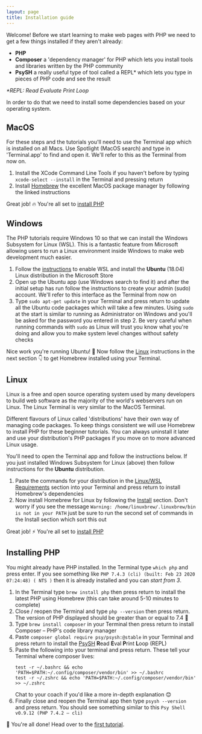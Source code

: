 ```yaml
---
layout: page
title: Installation guide
---
```


Welcome! Before we start learning to make web pages with PHP we need to get a few things installed if they aren't already:

- **PHP**
- **Composer** a 'dependency manager' for PHP which lets you install tools and libraries written by the PHP community
- **PsySH** a really useful type of tool called a REPL\* which lets you type in pieces of PHP code and see the result

_\*REPL: Read Evaluate Print Loop_

In order to do that we need to install some dependencies based on your operating
system.

## MacOS

For these steps and the tutorials you'll need to use the Terminal app which is
installed on all Macs. Use Spotlight (MacOS search) and type in 'Terminal.app'
to find and open it. We'll refer to this as the Terminal from now on.

1. Install the XCode Command Line Tools if you haven't before by typing
   `xcode-select --install` in the Terminal and pressing return
2. Install [Homebrew](https://brew.sh/) the excellent MacOS package manager
   by following the linked instructions

Great job! 🔥 You're all set to [install PHP](#installing-php)

## Windows

The PHP tutorials require Windows 10 so that we can install the Windows
Subsystem for Linux (WSL). This is a fantastic feature from Microsoft
allowing users to run a Linux environment inside Windows to make web
development much easier.

1. Follow the [instructions](https://docs.microsoft.com/en-us/windows/wsl/install-win10)
   to enable WSL and install the **Ubuntu** (18.04) Linux distribution
   in the Microsoft Store
2. Open up the Ubuntu app (use Windows search to find it)
   and after the initial setup has run follow the instructions to create your
   admin (sudo) account. We'll refer to this interface as the Terminal from now on
3. Type `sudo apt-get update` in your Terminal and press return to update all the Ubuntu
   code packages which will take a few minutes. Using `sudo` at the start is similar to
   running as Administrator on Windows and you'll be asked for the password you entered
   in step 2. Be very careful when running commands with `sudo` as Linux will trust you
   know what you're doing and allow you to make system level changes without safety checks

Nice work you're running Ubuntu! 💃 Now follow the [Linux](#linux) instructions
in the next section 👇 to get Homebrew installed using your Terminal.

## Linux

Linux is a free and open source operating system used by many developers to
build web software as the majority of the world's webservers run on Linux.
The Linux Terminal is very similar to the MacOS Terminal.

Different flavours of Linux called 'distributions' have their own
way of managing code packages. To keep things consistent we will use
Homebrew to install PHP for these beginner tutorials. You can always
uninstall it later and use your distribution's PHP packages if you move on
to more advanced Linux usage.

You'll need to open the Terminal app and follow the instructions below. If you
just installed Windows Subsystem for Linux (above) then follow instructions
for the **Ubuntu** distribution.

1. Paste the commands for your distribution in the
   [Linux/WSL Requirements](https://docs.brew.sh/Homebrew-on-Linux#linuxwsl-requirements)
   section into your Terminal and press return to install Homebrew's dependencies
2. Now install Homebrew for Linux by following the [Install](https://docs.brew.sh/Homebrew-on-Linux#install)
   section. Don't worry if you see the message `Warning: /home/linuxbrew/.linuxbrew/bin is not in your PATH`
   just be sure to run the second set of commands in the Install section which sort this out

Great job! ⚡ You're all set to [install PHP](#installing-php)

## Installing PHP

You might already have PHP installed. In the Terminal type `which php` and press enter.
If you see something like `PHP 7.4.3 (cli) (built: Feb 23 2020 07:24:48) ( NTS )` then
it is already installed and you can _start from 3_.

1. In the Terminal type `brew install php` then press return to install the latest
   PHP using Homebrew (this can take around 5-10 minutes to complete)
2. Close / reopen the Terminal and type `php --version` then press return. The version
   of PHP displayed should be greater than or equal to 7.4 🙌
3. Type `brew install composer` in your Terminal then press return to install Composer
   &ndash; PHP's code library manager
4. Paste `composer global require psy/psysh:@stable` in your Terminal and press return to install the [PsySH](https://psysh.org/) **R**ead **E**val **P**rint **L**oop (REPL)
5. Paste the following into your terminal and press return. These tell your Terminal where composer lives:
   ```
   test -r ~/.bashrc && echo 'PATH=$PATH:~/.config/composer/vendor/bin' >> ~/.bashrc
   test -r ~/.zshrc && echo 'PATH=$PATH:~/.config/composer/vendor/bin' >> ~/.zshrc
   ```
   Chat to your coach if you'd like a more in-depth explanation 😊
6. Finally close and reopen the Terminal app then type `psysh --version` and press return. You should see something similar to this `Psy Shell v0.9.12 (PHP 7.4.2 — cli)`

🎉 You're all done! Head over to the [first tutorial](/php/lesson1/tutorial.html).
